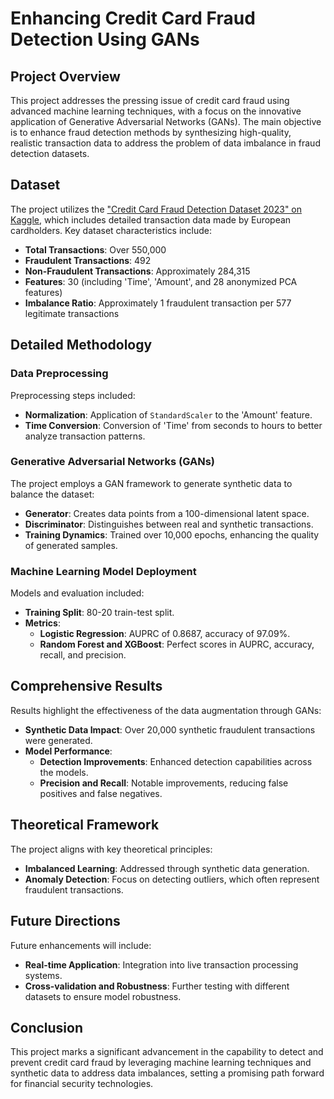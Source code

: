 # Enhancing Credit Card Fraud Detection Using GANs

## Project Overview
This project addresses the pressing issue of credit card fraud using advanced machine learning techniques, with a focus on the innovative application of Generative Adversarial Networks (GANs). The main objective is to enhance fraud detection methods by synthesizing high-quality, realistic transaction data to address the problem of data imbalance in fraud detection datasets.

## Dataset
The project utilizes the ["Credit Card Fraud Detection Dataset 2023" on Kaggle](https://www.kaggle.com/datasets/nelgiriyewithana/credit-card-fraud-detection-dataset-2023), which includes detailed transaction data made by European cardholders. Key dataset characteristics include:
- **Total Transactions**: Over 550,000
- **Fraudulent Transactions**: 492
- **Non-Fraudulent Transactions**: Approximately 284,315
- **Features**: 30 (including 'Time', 'Amount', and 28 anonymized PCA features)
- **Imbalance Ratio**: Approximately 1 fraudulent transaction per 577 legitimate transactions

## Detailed Methodology

### Data Preprocessing
Preprocessing steps included:
- **Normalization**: Application of `StandardScaler` to the 'Amount' feature.
- **Time Conversion**: Conversion of 'Time' from seconds to hours to better analyze transaction patterns.

### Generative Adversarial Networks (GANs)
The project employs a GAN framework to generate synthetic data to balance the dataset:
- **Generator**: Creates data points from a 100-dimensional latent space.
- **Discriminator**: Distinguishes between real and synthetic transactions.
- **Training Dynamics**: Trained over 10,000 epochs, enhancing the quality of generated samples.

### Machine Learning Model Deployment
Models and evaluation included:
- **Training Split**: 80-20 train-test split.
- **Metrics**:
  - **Logistic Regression**: AUPRC of 0.8687, accuracy of 97.09%.
  - **Random Forest and XGBoost**: Perfect scores in AUPRC, accuracy, recall, and precision.

## Comprehensive Results
Results highlight the effectiveness of the data augmentation through GANs:
- **Synthetic Data Impact**: Over 20,000 synthetic fraudulent transactions were generated.
- **Model Performance**:
  - **Detection Improvements**: Enhanced detection capabilities across the models.
  - **Precision and Recall**: Notable improvements, reducing false positives and false negatives.

## Theoretical Framework
The project aligns with key theoretical principles:
- **Imbalanced Learning**: Addressed through synthetic data generation.
- **Anomaly Detection**: Focus on detecting outliers, which often represent fraudulent transactions.

## Future Directions
Future enhancements will include:
- **Real-time Application**: Integration into live transaction processing systems.
- **Cross-validation and Robustness**: Further testing with different datasets to ensure model robustness.

## Conclusion
This project marks a significant advancement in the capability to detect and prevent credit card fraud by leveraging machine learning techniques and synthetic data to address data imbalances, setting a promising path forward for financial security technologies.
